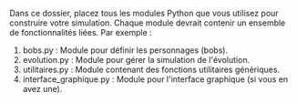 Dans ce dossier, placez tous les modules Python que vous utilisez pour construire votre simulation. Chaque module devrait contenir un ensemble de fonctionnalités liées. Par exemple :

1. bobs.py : Module pour définir les personnages (bobs).
2. evolution.py : Module pour gérer la simulation de l'évolution.
3. utilitaires.py : Module contenant des fonctions utilitaires génériques.
4. interface_graphique.py : Module pour l'interface graphique (si vous en avez une).

